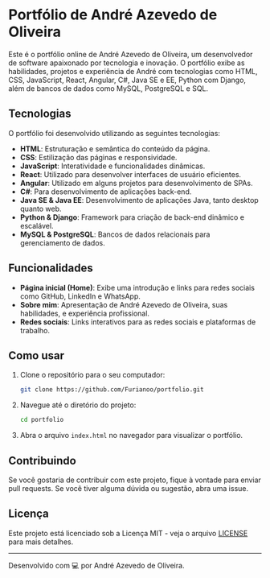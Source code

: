 # Portfólio de André Azevedo de Oliveira

Este é o portfólio online de André Azevedo de Oliveira, um desenvolvedor de software apaixonado por tecnologia e inovação. O portfólio exibe as habilidades, projetos e experiência de André com tecnologias como HTML, CSS, JavaScript, React, Angular, C#, Java SE e EE, Python com Django, além de bancos de dados como MySQL, PostgreSQL e SQL.

## Tecnologias

O portfólio foi desenvolvido utilizando as seguintes tecnologias:

- **HTML**: Estruturação e semântica do conteúdo da página.
- **CSS**: Estilização das páginas e responsividade.
- **JavaScript**: Interatividade e funcionalidades dinâmicas.
- **React**: Utilizado para desenvolver interfaces de usuário eficientes.
- **Angular**: Utilizado em alguns projetos para desenvolvimento de SPAs.
- **C#**: Para desenvolvimento de aplicações back-end.
- **Java SE & Java EE**: Desenvolvimento de aplicações Java, tanto desktop quanto web.
- **Python & Django**: Framework para criação de back-end dinâmico e escalável.
- **MySQL & PostgreSQL**: Bancos de dados relacionais para gerenciamento de dados.

## Funcionalidades

- **Página inicial (Home)**: Exibe uma introdução e links para redes sociais como GitHub, LinkedIn e WhatsApp.
- **Sobre mim**: Apresentação de André Azevedo de Oliveira, suas habilidades, e experiência profissional.
- **Redes sociais**: Links interativos para as redes sociais e plataformas de trabalho.

## Como usar

1. Clone o repositório para o seu computador:

    ```bash
    git clone https://github.com/Furianoo/portfolio.git
    ```

2. Navegue até o diretório do projeto:

    ```bash
    cd portfolio
    ```

3. Abra o arquivo `index.html` no navegador para visualizar o portfólio.

## Contribuindo

Se você gostaria de contribuir com este projeto, fique à vontade para enviar pull requests. Se você tiver alguma dúvida ou sugestão, abra uma issue.

## Licença

Este projeto está licenciado sob a Licença MIT - veja o arquivo [LICENSE](LICENSE) para mais detalhes.

---

Desenvolvido com 💻 por André Azevedo de Oliveira.
